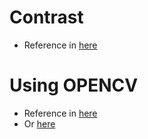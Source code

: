 # Contrast

* Reference in [here](https://pythonexamples.org/python-pillow-adjust-image-contrast/)

# Using OPENCV

* Reference in [here](https://www.geeksforgeeks.org/changing-the-contrast-and-brightness-of-an-image-using-python-opencv/)
* Or [here](https://pythonexamples.org/python-pillow-adjust-image-brightness/)